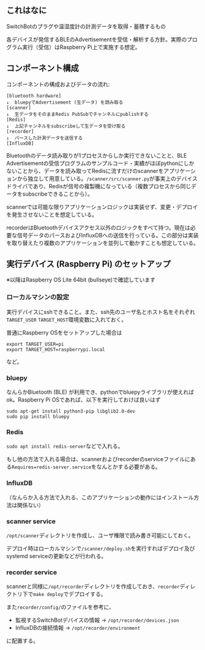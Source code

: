 ## これはなに
SwitchBotのプラグや温湿度計の計測データを取得・蓄積するもの

各デバイスが発信するBLEのAdvertisementを受信・解析する方針。実際のプログラム実行（受信）はRaspberry Pi上で実施する想定。

## コンポーネント構成

コンポーネントの構成およびデータの流れ:
```
[bluetooth hardware]
↓  bluepyでAdvertisement (生データ) を読み取る
[scanner]
↓  生データをそのままRedis PubSubでチャンネルにpublishする
[Redis]
↓  上記チャンネルをsubscribeして生データを受け取る
[recorder]
↓  パースした計測データを送信する
[InfluxDB]
```

Bluetoothのデータ読み取りが1プロセスからしか実行できないことと、BLE Advertisementの受信プログラムのサンプルコード・実績がほぼpythonにしかないことから、データを読み取ってRedisに流すだけのscannerをアプリケーションから独立して用意している。`/scanner/src/scanner.py`が事実上のデバイスドライバであり、Redisが信号の複製機になっている（複数プロセスから同じデータをsubscribeできることから）。

scannerでは可能な限りアプリケーションロジックは実装せず、変更・デプロイを発生させないことを想定している。

recorderはBluetoothデバイスアクセス以外のロジックをすべて持つ。現在は必要な信号データのパースおよびInfluxDBへの送信を行っている。この部分は実装を取り替えたり複数のアプリケーションを並列して動かすことも想定している。


## 実行デバイス (Raspberry Pi) のセットアップ
※以降はRaspberry OS Lite 64bit (bullseye)で確認しています

### ローカルマシンの設定
実行デバイスにsshできること。また、ssh先のユーザ名とホスト名をそれぞれ`TARGET_USER` `TARGET_HOST`環境変数に入れておく。

普通にRaspberry OSをセットアップした場合は
```
export TARGET_USER=pi
export TARGET_HOST=raspberrypi.local
```
など。

### bluepy
なんらかBluetooth (BLE) が利用でき、pythonでbluepyライブラリが使えればok。Raspberry Pi OSであれば、以下を実行しておけば良いはず
```shell
sudo apt-get install python3-pip libglib2.0-dev
sudo pip install bluepy
```

### Redis
`sudo apt install redis-server`などで入れる。

もし他の方法で入れる場合は、scannerおよびrecorderのserviceファイルにある`Requires=redis-server.service`をなんとかする必要がある。

### InfluxDB
（なんらか入る方法で入れる、このアプリケーションの動作にはインストール方法は関係ない）

### scanner service
`/opt/scanner`ディレクトリを作成し、ユーザ権限で読み書き可能にしておく。

デプロイ時はローカルマシンで`/scanner/deploy.sh`を実行すればデプロイ及びsystemd serviceの更新などが行われる。

### recorder service
scannerと同様に`/opt/recorder`ディレクトリを作成しておき、`recorder`ディレクトリ下で`make deploy`でデプロイする。

また`recorder/config/`のファイルを参考に、
* 監視するSwitchBotデバイスの情報 -> `/opt/recorder/devices.json`
* InfluxDBの接続情報 -> `/opt/recorder/environment` 

に配置する。
